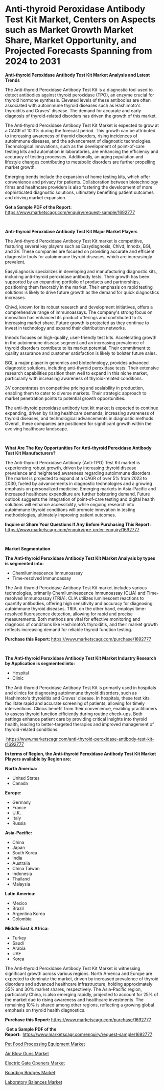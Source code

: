 <p><h1>Anti-thyroid Peroxidase Antibody Test Kit Market, Centers on Aspects such as Market Growth Market Share, Market Opportunity, and Projected Forecasts Spanning from 2024 to 2031</h1></p><p><strong>Anti-thyroid Peroxidase Antibody Test Kit Market Analysis and Latest Trends</strong></p>
<p><p>The Anti-thyroid Peroxidase Antibody Test Kit is a diagnostic tool used to detect antibodies against thyroid peroxidase (TPO), an enzyme crucial for thyroid hormone synthesis. Elevated levels of these antibodies are often associated with autoimmune thyroid diseases such as Hashimoto's thyroiditis and Graves' disease. The demand for accurate and early diagnosis of thyroid-related disorders has driven the growth of this market.</p><p>The Anti-thyroid Peroxidase Antibody Test Kit Market is expected to grow at a CAGR of 10.3% during the forecast period. This growth can be attributed to increasing awareness of thyroid disorders, rising incidences of autoimmune diseases, and the advancement of diagnostic technologies. Technological innovations, such as the development of point-of-care testing kits and automation in laboratories, are enhancing the efficiency and accuracy of testing processes. Additionally, an aging population and lifestyle changes contributing to metabolic disorders are further propelling market growth.</p><p>Emerging trends include the expansion of home testing kits, which offer convenience and privacy for patients. Collaboration between biotechnology firms and healthcare providers is also fostering the development of more sophisticated diagnostic solutions, ultimately benefiting patient outcomes and driving market expansion.</p></p>
<p><strong>Get a Sample PDF of the Report:&nbsp;</strong> <a href="https://www.marketscagr.com/enquiry/request-sample/1692777?utm_campaign=1610&utm_medium=2&utm_source=Github&utm_content=ia&utm_term=20102024&utm_id=anti-thyroid-peroxidase-antibody-test-kit">https://www.marketscagr.com/enquiry/request-sample/1692777</a></p>
<p>&nbsp;</p>
<p><strong>Anti-thyroid Peroxidase Antibody Test Kit Major Market Players</strong></p>
<p><p>The Anti-thyroid Peroxidase Antibody Test Kit market is competitive, featuring several key players such as Easydiagnosis, Chivd, Innodx, BGI, and 3V. These companies are focused on providing accurate and efficient diagnostic tools for autoimmune thyroid diseases, which are increasingly prevalent.</p><p>Easydiagnosis specializes in developing and manufacturing diagnostic kits, including anti-thyroid peroxidase antibody tests. Their growth has been supported by an expanding portfolio of products and partnerships, positioning them favorably in the market. Their emphasis on rapid testing solutions is likely to drive future growth as the demand for quick diagnostics increases.</p><p>Chivd, known for its robust research and development initiatives, offers a comprehensive range of immunoassays. The company's strong focus on innovation has enhanced its product offerings and contributed to its increasing market share. Future growth is projected as they continue to invest in technology and expand their distribution networks.</p><p>Innodx focuses on high-quality, user-friendly test kits. Accelerating growth in the autoimmune disease segment and an increasing prevalence of thyroid disorders contribute to its market potential. Their commitment to quality assurance and customer satisfaction is likely to bolster future sales.</p><p>BGI, a major player in genomics and biotechnology, provides advanced diagnostic solutions, including anti-thyroid peroxidase tests. Their extensive research capabilities position them well to expand in this niche market, particularly with increasing awareness of thyroid-related conditions.</p><p>3V concentrates on competitive pricing and scalability in production, enabling them to cater to diverse markets. Their strategic approach to market penetration points to potential growth opportunities.</p><p>The anti-thyroid peroxidase antibody test kit market is expected to continue expanding, driven by rising healthcare demands, increasing awareness of thyroid diseases, and technological advancements in diagnostic methods. Overall, these companies are positioned for significant growth within the evolving healthcare landscape.</p></p>
<p>&nbsp;</p>
<p><strong>What Are The Key Opportunities For Anti-thyroid Peroxidase Antibody Test Kit Manufacturers?</strong></p>
<p><p>The Anti-thyroid Peroxidase Antibody (Anti-TPO) Test Kit market is experiencing robust growth, driven by increasing thyroid disease prevalence and heightened awareness regarding autoimmune disorders. The market is projected to expand at a CAGR of over 5% from 2023 to 2030, fueled by advancements in diagnostic technologies and a growing emphasis on personalized medicine. Emerging markets in Asia-Pacific and increased healthcare expenditure are further bolstering demand. Future outlook suggests the integration of point-of-care testing and digital health solutions will enhance accessibility, while ongoing research into autoimmune thyroid conditions will promote innovation in testing methodologies, ultimately improving patient outcomes.</p></p>
<p><strong>Inquire or Share Your Questions If Any Before Purchasing This Report:</strong> <a href="https://www.marketscagr.com/enquiry/pre-order-enquiry/1692777?utm_campaign=1610&utm_medium=2&utm_source=Github&utm_content=ia&utm_term=20102024&utm_id=anti-thyroid-peroxidase-antibody-test-kit">https://www.marketscagr.com/enquiry/pre-order-enquiry/1692777</a></p>
<p>&nbsp;</p>
<p><strong>Market Segmentation</strong></p>
<p><strong>The Anti-thyroid Peroxidase Antibody Test Kit Market Analysis by types is segmented into:</strong></p>
<p><ul><li>Chemiluminescence Immunoassay</li><li>Time-resolved Immunoassay</li></ul></p>
<p><p>The Anti-thyroid Peroxidase Antibody Test Kit market includes various technologies, primarily Chemiluminescence Immunoassay (CLIA) and Time-resolved Immunoassay (TRIA). CLIA utilizes luminescent reactions to quantify antibodies, offering high sensitivity and accuracy for diagnosing autoimmune thyroid diseases. TRIA, on the other hand, employs time-resolved fluorescence detection, allowing for rapid and precise measurements. Both methods are vital for effective monitoring and diagnosis of conditions like Hashimoto’s thyroiditis, and their market growth reflects increasing demand for reliable thyroid function testing.</p></p>
<p><strong>Purchase this Report:&nbsp;</strong><a href="https://www.marketscagr.com/purchase/1692777?utm_campaign=1610&utm_medium=2&utm_source=Github&utm_content=ia&utm_term=20102024&utm_id=anti-thyroid-peroxidase-antibody-test-kit">https://www.marketscagr.com/purchase/1692777</a></p>
<p>&nbsp;</p>
<p><strong>The Anti-thyroid Peroxidase Antibody Test Kit Market Industry Research by Application is segmented into:</strong></p>
<p><ul><li>Hospital</li><li>Clinic</li></ul></p>
<p><p>The Anti-thyroid Peroxidase Antibody Test Kit is primarily used in hospitals and clinics for diagnosing autoimmune thyroid disorders, such as Hashimoto's thyroiditis and Graves' disease. In hospitals, these test kits facilitate rapid and accurate screening of patients, allowing for timely interventions. Clinics benefit from their convenience, enabling practitioners to assess thyroid function efficiently during routine check-ups. Both settings enhance patient care by providing critical insights into thyroid health, leading to better-targeted therapies and improved management of thyroid-related conditions.</p></p>
<p><a href="https://www.marketscagr.com/anti-thyroid-peroxidase-antibody-test-kit-r1692777?utm_campaign=1610&utm_medium=2&utm_source=Github&utm_content=ia&utm_term=20102024&utm_id=anti-thyroid-peroxidase-antibody-test-kit">&nbsp;https://www.marketscagr.com/anti-thyroid-peroxidase-antibody-test-kit-r1692777</a></p>
<p><strong>In terms of Region, the Anti-thyroid Peroxidase Antibody Test Kit Market Players available by Region are:</strong></p>
<p>
    <p> <strong> North America: </strong>
        <ul>
            <li>United States</li>
            <li>Canada</li>
        </ul>
        </p> 
    <p> <strong> Europe: </strong>
        <ul>
            <li>Germany</li>
            <li>France</li>
            <li>U.K.</li>
            <li>Italy</li>
            <li>Russia</li>
        </ul>
        </p> 
    <p> <strong> Asia-Pacific: </strong>
        <ul>
            <li>China</li>
            <li>Japan</li>
            <li>South Korea</li>
            <li>India</li>
            <li>Australia</li>
            <li>China Taiwan</li>
            <li>Indonesia</li>
            <li>Thailand</li>
            <li>Malaysia</li>
        </ul>
        </p> 
    <p> <strong> Latin America: </strong>
        <ul>
            <li>Mexico</li>
            <li>Brazil</li>
            <li>Argentina Korea</li>
            <li>Colombia</li>
        </ul>
        </p> 
    <p> <strong> Middle East & Africa: </strong>
        <ul>
            <li>Turkey</li>
            <li>Saudi</li>
            <li>Arabia</li>
            <li>UAE</li>
            <li>Korea</li>
        </ul>
    </p>
    </p>
<p><p>The Anti-thyroid Peroxidase Antibody Test Kit Market is witnessing significant growth across various regions. North America and Europe are expected to dominate the market, driven by increased prevalence of thyroid disorders and advanced healthcare infrastructure, holding approximately 35% and 30% market shares, respectively. The Asia-Pacific region, particularly China, is also emerging rapidly, projected to account for 25% of the market due to rising awareness and healthcare investments. The remaining 10% is shared among other regions, reflecting a growing global emphasis on thyroid health diagnostics.</p></p>
<p><strong>Purchase this Report: </strong><a href="https://www.marketscagr.com/purchase/1692777?utm_campaign=1610&utm_medium=2&utm_source=Github&utm_content=ia&utm_term=20102024&utm_id=anti-thyroid-peroxidase-antibody-test-kit">https://www.marketscagr.com/purchase/1692777</a></p>
<p>&nbsp;<strong>Get a Sample PDF of the Report:&nbsp;&nbsp;</strong><a href="https://www.marketscagr.com/enquiry/request-sample/1692777?utm_campaign=1610&utm_medium=2&utm_source=Github&utm_content=ia&utm_term=20102024&utm_id=anti-thyroid-peroxidase-antibody-test-kit">https://www.marketscagr.com/enquiry/request-sample/1692777</a></p>
<p><strong></strong></p>
<p><p><a href="https://www.linkedin.com/pulse/investment-opportunities-pet-food-processing-equipment-sector-sntcc?utm_campaign=1610&utm_medium=2&utm_source=Github&utm_content=ia&utm_term=20102024&utm_id=anti-thyroid-peroxidase-antibody-test-kit">Pet Food Processing Equipment Market</a></p><p><a href="https://www.linkedin.com/pulse/digital-transformation-air-blow-guns-industry-market-opportunities-qo5dc?utm_campaign=1610&utm_medium=2&utm_source=Github&utm_content=ia&utm_term=20102024&utm_id=anti-thyroid-peroxidase-antibody-test-kit">Air Blow Guns Market</a></p><p><a href="https://www.linkedin.com/pulse/electric-gate-openers-market-outlook-forecast-from-2024-2031-sk85c?utm_campaign=1610&utm_medium=2&utm_source=Github&utm_content=ia&utm_term=20102024&utm_id=anti-thyroid-peroxidase-antibody-test-kit">Electric Gate Openers Market</a></p><p><a href="https://www.linkedin.com/pulse/global-boarding-bridges-market-focus-product-type-glass-walledsteel-vd8ec?utm_campaign=1610&utm_medium=2&utm_source=Github&utm_content=ia&utm_term=20102024&utm_id=anti-thyroid-peroxidase-antibody-test-kit">Boarding Bridges Market</a></p><p><a href="https://www.linkedin.com/pulse/laboratory-balances-market-share-analysis-growth-trends-forecasts-kekgc?utm_campaign=1610&utm_medium=2&utm_source=Github&utm_content=ia&utm_term=20102024&utm_id=anti-thyroid-peroxidase-antibody-test-kit">Laboratory Balances Market</a></p></p>